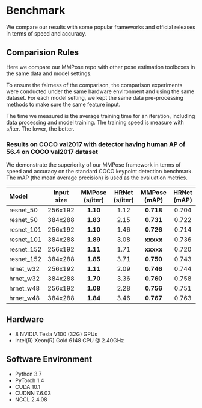 # Benchmark

We compare our results with some popular frameworks and official releases in terms of speed and accuracy.

## Comparision Rules

Here we compare our MMPose repo with other pose estimation toolboxes in the same data and model settings.

To ensure the fairness of the comparison, the comparison experiments were conducted under the same hardware environment and using the same dataset.
For each model setting, we kept the same data pre-processing methods to make sure the same feature input.

The time we measured is the average training time for an iteration, including data processing and model training.
The training speed is measure with s/iter. The lower, the better.

### Results on COCO val2017 with detector having human AP of 56.4 on COCO val2017 dataset

We demonstrate the superiority of our MMPose framework in terms of speed and accuracy on the standard COCO keypoint detection benchmark.
The mAP (the mean average precision) is used as the evaluation metrics.

| Model | Input size| MMPose (s/iter) | HRNet (s/iter) | MMPose (mAP) | HRNet (mAP) |
| :--- | :---------------: | :---------------: |:--------------------: | :----------------------------: | :-----------------: |
| resnet_50  | 256x192  | **1.10** | 1.12 | **0.718** | 0.704 |
| resnet_50  | 384x288  | **1.83** | 2.15 | **0.731** | 0.722 |
| resnet_101 | 256x192  | **1.10** | 1.46 | **0.726** | 0.714 |
| resnet_101 | 384x288  | **1.89** | 3.08 | **xxxxx** | 0.736 |
| resnet_152 | 256x192  | **1.11** | 1.71 | **xxxxx** | 0.720 |
| resnet_152 | 384x288  | **1.85** | 3.71 | **0.750** | 0.743 |
| hrnet_w32  | 256x192  | **1.11** | 2.09 | **0.746** | 0.744 |
| hrnet_w32  | 384x288  | **1.70** | 3.36 | **0.760** | 0.758 |
| hrnet_w48  | 256x192  | **1.08** | 2.28 | **0.756** | 0.751 |
| hrnet_w48  | 384x288  | **1.84** | 3.46 | **0.767** | 0.763 |

## Hardware

- 8 NVIDIA Tesla V100 (32G) GPUs
- Intel(R) Xeon(R) Gold 6148 CPU @ 2.40GHz

## Software Environment

- Python 3.7
- PyTorch 1.4
- CUDA 10.1
- CUDNN 7.6.03
- NCCL 2.4.08
